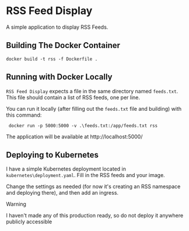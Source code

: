 # RSS Feed Display

A simple application to display RSS Feeds.

## Building The Docker Container

```
docker build -t rss -f Dockerfile .
```

## Running with Docker Locally

`RSS Feed Display` expects a file in the same directory named `feeds.txt`.  
This file should contain a list of RSS feeds, one per line.

You can run it locally (after filling out the `feeds.txt` file and building) with this command:
```
 docker run -p 5000:5000 -v .\feeds.txt:/app/feeds.txt rss  
```

The application will be available at http://localhost:5000/

## Deploying to Kubernetes

I have a simple Kubernetes deployment located in `kubernetes\deployment.yaml`.
Fill in the RSS feeds and your image.

Change the settings as needed (for now it's creating an RSS namespace and deploying there), and then add an ingress.

> [!WARNING]
> 
> I haven't made any of this production ready, so do not deploy it anywhere publicly accessible